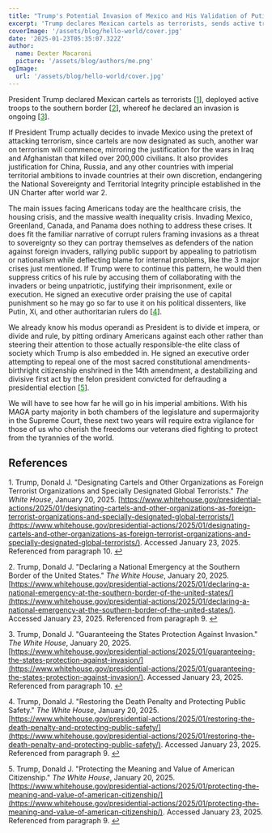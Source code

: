 ```yaml
---
title: "Trump's Potential Invasion of Mexico and His Validation of Putin"
excerpt: 'Trump declares Mexican cartels as terrorists, sends active troops to the southern border and declares an invasion therein, setting a pretext for invasion.'
coverImage: '/assets/blog/hello-world/cover.jpg'
date: '2025-01-23T05:35:07.322Z'
author:
  name: Dexter Macaroni
  picture: '/assets/blog/authors/me.png'
ogImage:
  url: '/assets/blog/hello-world/cover.jpg'
---
```


President Trump declared Mexican cartels as terrorists [<a id="cartels-terrorists-citation"></a><a href="#cartels-terrorists-reference" style="text-decoration: underline; color: green">1</a>], deployed active troops to the southern border [<a id="deployed-troops-citation"></a><a href="#deployed-troops-reference" style="text-decoration: underline; color: green">2</a>], whereof he declared an invasion is ongoing [<a id="invasion-citation"></a><a href="#invasion-reference" style="text-decoration: underline; color: green">3</a>].

If President Trump actually decides to invade Mexico using the pretext of attacking terrorism, since cartels are now designated as such, another war on terrorism will commence, mirroring the justification for the wars in Iraq and Afghanistan that killed over 200,000 civilians. It also provides justification for China, Russia, and any other countries with imperial territorial ambitions to invade countries at their own discretion, endangering the National Sovereignty and Territorial Integrity principle established in the UN Charter after world war 2.

The main issues facing Americans today are the healthcare crisis, the housing crisis, and the massive wealth inequality crisis. Invading Mexico, Greenland, Canada, and Panama does nothing to address these crises. It does fit the familiar narrative of corrupt rulers framing invasions as a threat to sovereignty so they can portray themselves as defenders of the nation against foreign invaders, rallying public support by appealing to patriotism or nationalism while deflecting blame for internal problems, like the 3 major crises just mentioned. If Trump were to continue this pattern, he would then suppress critics of his rule by accusing them of collaborating with the invaders or being unpatriotic, justifying their imprisonment, exile or execution. He signed an executive order praising the use of capital punishment so he may go so far to use it on his political dissenters, like Putin, Xi, and other authoritarian rulers do [<a id="death-penalty-citation"></a><a href="#death-penalty-reference" style="text-decoration: underline; color: green">4</a>].

We already know his modus operandi as President is to divide et impera, or divide and rule, by pitting ordinary Americans against each other rather than steering their attention to those actually responsible-the elite class of society which Trump is also embedded in. He signed an executive order attempting to repeal one of the most sacred constitutional amendments-birthright citizenship enshrined in the 14th amendment, a destabilizing and divisive first act by the felon president convicted for defrauding a presidential election [<a id="birthright-citizenship-citation"></a><a href="#birthright-citizenship-reference" style="text-decoration: underline; color: green">5</a>].

We will have to see how far he will go in his imperial ambitions. With his MAGA party majority in both chambers of the legislature and supermajority in the Supreme Court, these next two years will require extra vigilance for those of us who cherish the freedoms our veterans died fighting to protect from the tyrannies of the world.

## References

<a id="cartels-terrorists-reference"></a> 1. Trump, Donald J. "Designating Cartels and Other Organizations as Foreign Terrorist Organizations and Specially Designated Global Terrorists." _The White House_, January 20, 2025. [https://www.whitehouse.gov/presidential-actions/2025/01/designating-cartels-and-other-organizations-as-foreign-terrorist-organizations-and-specially-designated-global-terrorists/](https://www.whitehouse.gov/presidential-actions/2025/01/designating-cartels-and-other-organizations-as-foreign-terrorist-organizations-and-specially-designated-global-terrorists/). Accessed January 23, 2025. Referenced from paragraph 10. [↩](#cartels-terrorists-citation)

<a id="deployed-troops-reference"></a> 2. Trump, Donald J. "Declaring a National Emergency at the Southern Border of the United States." _The White House_, January 20, 2025. [https://www.whitehouse.gov/presidential-actions/2025/01/declaring-a-national-emergency-at-the-southern-border-of-the-united-states/](https://www.whitehouse.gov/presidential-actions/2025/01/declaring-a-national-emergency-at-the-southern-border-of-the-united-states/). Accessed January 23, 2025. Referenced from paragraph 9. [↩](#deployed-troops-citation)

<a id="invasion-reference"></a> 3. Trump, Donald J. "Guaranteeing the States Protection Against Invasion." _The White House_, January 20, 2025. [https://www.whitehouse.gov/presidential-actions/2025/01/guaranteeing-the-states-protection-against-invasion/](https://www.whitehouse.gov/presidential-actions/2025/01/guaranteeing-the-states-protection-against-invasion/). Accessed January 23, 2025. Referenced from paragraph 10. [↩](#invasion-citation)

<a id="death-penalty-reference"></a> 4. Trump, Donald J. "Restoring the Death Penalty and Protecting Public Safety." _The White House_, January 20, 2025. [https://www.whitehouse.gov/presidential-actions/2025/01/restoring-the-death-penalty-and-protecting-public-safety/](https://www.whitehouse.gov/presidential-actions/2025/01/restoring-the-death-penalty-and-protecting-public-safety/). Accessed January 23, 2025. Referenced from paragraph 9. [↩](#death-penalty-citation)

<a id="birthright-citizenship-reference"></a> 5. Trump, Donald J. "Protecting the Meaning and Value of American Citizenship." _The White House_, January 20, 2025. [https://www.whitehouse.gov/presidential-actions/2025/01/protecting-the-meaning-and-value-of-american-citizenship/](https://www.whitehouse.gov/presidential-actions/2025/01/protecting-the-meaning-and-value-of-american-citizenship/). Accessed January 23, 2025. Referenced from paragraph 9. [↩](#birthright-citizenship-citation)
